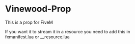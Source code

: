# Vinewood-Prop
This is a prop for FiveM

If you want it to stream it in a resource you need to add this in fxmanifest.lua or __resource.lua
